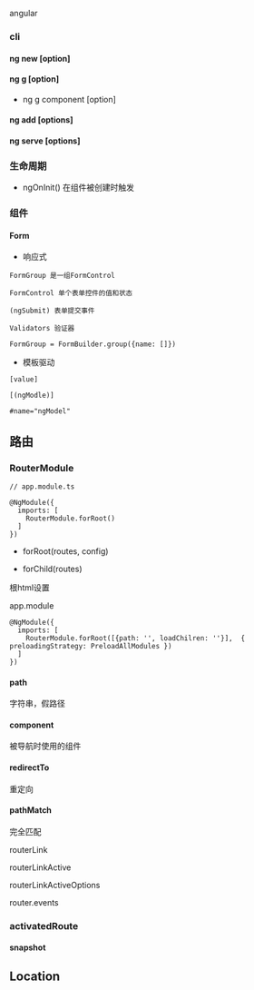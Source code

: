 angular

### cli

#### ng new <name> [option]
  
#### ng g <schematic> [option]
  
* ng g component <name> [option]
  
#### ng add <collection> [options]
 
#### ng serve <project> [options]
  
### 生命周期

* ngOnInit() 在组件被创建时触发

### 组件

#### Form

* 响应式

`FormGroup 是一组FormControl`

`FormControl 单个表单控件的值和状态`

`(ngSubmit) 表单提交事件`

`Validators 验证器`

`FormGroup = FormBuilder.group({name: []})`

* 模板驱动

`[value]`

`[(ngModle)]`

`#name="ngModel"`


## 路由

### RouterModule

```
// app.module.ts

@NgModule({
  imports: [
    RouterModule.forRoot()
  ]
})
```
* forRoot(routes, config)

* forChild(routes)

根html设置<base href="/">

app.module

```
@NgModule({
  imports: [
    RouterModule.forRoot([{path: '', loadChilren: ''}],  { preloadingStrategy: PreloadAllModules })
  ]
})
```

#### path
字符串，假路径

#### component
被导航时使用的组件

#### redirectTo
重定向

#### pathMatch
完全匹配

<router-outlet></router-outlet>

routerLink

routerLinkActive

routerLinkActiveOptions

router.events

### activatedRoute

#### snapshot


## Location
